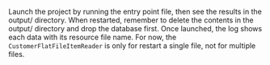 Launch the project by running the entry point file, then see the results in the output/ directory.
When restarted, remember to delete the contents in the output/ directory and drop the database first.
Once launched, the log shows each data with its resource file name.
For now, the `CustomerFlatFileItemReader` is only for restart a single file, not for multiple files.
